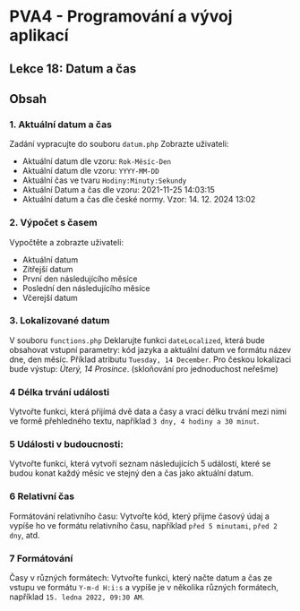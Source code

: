 # PVA4 - Programování a vývoj aplikací
## Lekce 18: Datum a čas

## Obsah

### 1. Aktuální datum a čas
Zadání vypracujte do souboru `datum.php`
Zobrazte uživateli:
* Aktuální datum dle vzoru: `Rok-Měsíc-Den`
* Aktuální datum dle vzoru: `YYYY-MM-DD`
* Aktuální čas ve tvaru `Hodiny:Minuty:Sekundy`
* Aktuální Datum a čas dle vzoru: 2021-11-25 14:03:15
* Aktuální datum a čas dle české normy. Vzor: 14. 12. 2024 13:02

### 2. Výpočet s časem
Vypočtěte a zobrazte uživateli:
* Aktuální datum
* Zítřejší datum
* První den následujícího měsíce
* Poslední den následujícího měsíce
* Včerejší datum

### 3. Lokalizované datum
V souboru `functions.php` Deklarujte funkci `dateLocalized`, která bude obsahovat vstupní parametry: kód jazyka a aktuální datum ve formátu název dne, den měsíc. Příklad atributu `Tuesday, 14 December`.
Pro českou lokalizaci bude výstup: _Úterý, 14 Prosince_. (skloňování pro jednoduchost neřešme)

### 4 Délka trvání události
Vytvořte funkci, která přijímá dvě data a časy a vrací délku trvání mezi nimi ve formě přehledného textu, například `3 dny, 4 hodiny a 30 minut`.

### 5 Události v budoucnosti: 
Vytvořte funkci, která vytvoří seznam následujících 5 událostí, které se budou konat každý měsíc ve stejný den a čas jako aktuální datum.

### 6 Relativní čas
Formátování relativního času: Vytvořte kód, který přijme časový údaj a vypíše ho ve formátu relativního času, například `před 5 minutami`, `před 2 dny`, atd.

### 7 Formátování
Časy v různých formátech: Vytvořte funkci, který načte datum a čas ze vstupu ve formátu `Y-m-d H:i:s` a vypíše je v několika různých formátech, například `15. ledna 2022, 09:30 AM`.
